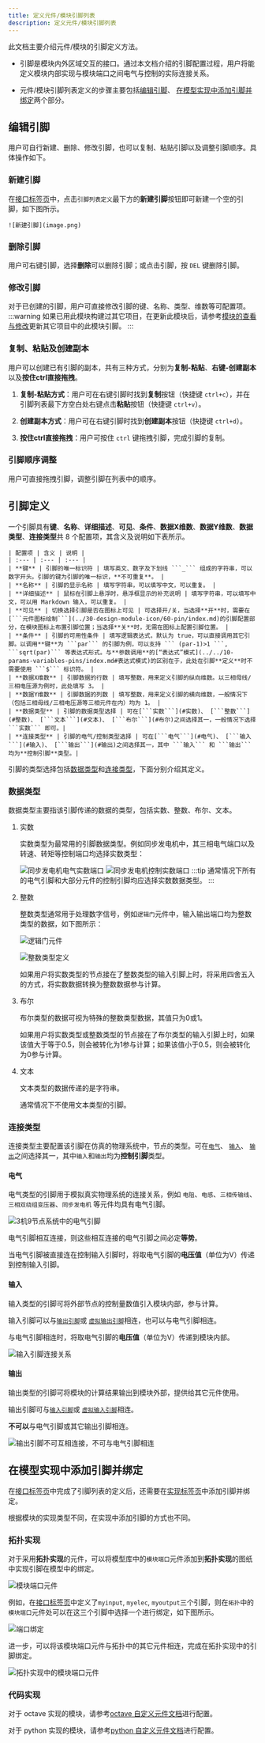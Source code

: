 ```yaml
---
title: 定义元件/模块引脚列表
description: 定义元件/模块引脚列表
---
```


此文档主要介绍元件/模块的引脚定义方法。

- 引脚是模块内外区域交互的接口。通过本文档介绍的引脚配置过程，用户将能定义模块内部实现与模块端口之间电气与控制的实际连接关系。

- 元件/模块引脚列表定义的步骤主要包括[编辑引脚](#编辑引脚)、 [在模型实现中添加引脚并绑定](#在模型实现中添加引脚并绑定)两个部分。

## 编辑引脚

用户可自行新建、删除、修改引脚，也可以复制、粘贴引脚以及调整引脚顺序。具体操作如下。

### 新建引脚

在[接口标签页](../../../40-workbench/20-function-zone/20-interface-tab/index.md)中，点击```引脚列表定义```最下方的**新建引脚**按钮即可新建一个空的引脚，如下图所示。

    ![新建引脚](image.png)

### 删除引脚

用户可右键引脚，选择**删除**可以删除引脚；或点击引脚，按 ```DEL``` 键删除引脚。

### 修改引脚

对于已创建的引脚，用户可直接修改引脚的键、名称、类型、维数等可配置项。
:::warning
如果已用此模块构建过其它项目，在更新此模块后，请参考[模块的查看与修改](../../50-module-reuse/index.md#模块的查看与修改)更新其它项目中的此模块引脚。
:::

### 复制、粘贴及创建副本

用户可以创建已有引脚的副本，共有三种方式，分别为**复制-粘贴**、**右键-创建副本**以及**按住ctrl直接拖拽**。

1. **复制-粘贴方式**：用户可在右键引脚时找到**复制**按钮（快捷键 ```ctrl+c```），并在引脚列表最下方空白处右键点击**粘贴**按钮（快捷键 ```ctrl+v```）。

2. **创建副本方式**：用户可在右键引脚时找到**创建副本**按钮（快捷键 ```ctrl+d```）。

3. **按住ctrl直接拖拽**：用户可按住 ```ctrl``` 键拖拽引脚，完成引脚的复制。

### 引脚顺序调整

用户可直接拖拽引脚，调整引脚在列表中的顺序。

## 引脚定义

一个引脚具有**键**、**名称**、**详细描述**、**可见**、**条件**、**数据X维数**、**数据Y维数**、**数据类型**、**连接类型**共 8 个配置项，其含义及说明如下表所示。

    | 配置项 | 含义 | 说明 |
    | :--- | :--- | :--- | 
    | **键** | 引脚的唯一标识符 | 填写英文、数字及下划线 ```_``` 组成的字符串，可以数字开头。引脚的键为引脚的唯一标识，**不可重复**。 | 
    | **名称** | 引脚的显示名称 | 填写字符串，可以填写中文，可以重复。 | 
    | **详细描述** | 鼠标在引脚上悬浮时，悬浮框显示的补充说明 | 填写字符串，可以填写中文，可以用 Markdown 输入，可以重复。 |
    | **可见** | 切换选择引脚是否在图标上可见 | 可选择开/关，当选择**开**时，需要在[```元件图标绘制```](../30-design-module-icon/60-pin/index.md)的引脚配置部分，在模块图标上布置引脚位置；当选择**关**时，无需在图标上配置引脚位置。 |
    | **条件** | 引脚的可用性条件 | 填写逻辑表达式，默认为 true，可以直接调用其它引脚。以调用**键**为 ```par``` 的引脚为例，可以支持 ``` (par-1)>1 ```, ```sqrt(par)``` 等表达式形式。与**参数调用**的[“表达式”模式](../../10-params-variables-pins/index.md#表达式模式)的区别在于，此处在引脚**定义**时不需要使用 ```$``` 标识符。 |
    | **数据X维数** | 引脚数据的行数 | 填写整数，用来定义引脚的纵向维数。以三相母线/三相电压源为例时，此处填写 3。 |
    | **数据Y维数** | 引脚数据的列数 | 填写整数，用来定义引脚的横向维数，一般情况下（包括三相母线/三相电压源等三相元件在内）均为 1。 |
    | **数据类型** | 引脚的数据类型选择 | 可在[```实数```](#实数)、 [```整数```](#整数)、 [```文本```](#文本)、 [```布尔```](#布尔)之间选择其一，一般情况下选择 ```实数``` 即可。|
    | **连接类型** | 引脚的电气/控制类型选择 | 可在[```电气```](#电气)、 [```输入```](#输入)、 [```输出```](#输出)之间选择其一，其中 ```输入``` 和 ```输出``` 均为**控制引脚**类型。|


引脚的类型选择包括[数据类型](#数据类型)和[连接类型](#连接类型)，下面分别介绍其定义。

### 数据类型
数据类型主要指该引脚传递的数据的类型，包括实数、整数、布尔、文本。

  1. 实数
    
        实数类型为最常用的引脚数据类型。例如同步发电机中，其三相电气端口以及转速、转矩等控制端口均选择实数类型：

        ![同步发电机电气实数端口](image-1.png)
        ![同步发电机控制实数端口](image-2.png)
        :::tip
        通常情况下所有的电气引脚和大部分元件的控制引脚均应选择实数数据类型。
        :::
  1. 整数

        整数类型通常用于处理数字信号，例如```逻辑门```元件中，输入输出端口均为整数类型的数据，如下图所示：

        ![逻辑门元件](image-4.png) 

        ![整数类型定义](image-3.png)
           
        如果用户将实数类型的节点接在了整数类型的输入引脚上时，将采用四舍五入的方式，将实数数据转换为整数数据参与计算。

  2. 布尔

        布尔类型的数据可视为特殊的整数类型数据，其值只为0或1。
        
        如果用户将实数类型或整数类型的节点接在了布尔类型的输入引脚上时，如果该值大于等于0.5，则会被转化为1参与计算；如果该值小于0.5，则会被转化为0参与计算。

  3. 文本

        文本类型的数据传递的是字符串。
        
        通常情况下不使用文本类型的引脚。

### 连接类型

连接类型主要配置该引脚在仿真的物理系统中，节点的类型。可在[```电气```](#电气)、 [```输入```](#输入)、 [```输出```](#输出)之间选择其一，其中```输入```和```输出```均为**控制引脚**类型。

#### 电气

电气类型的引脚用于模拟真实物理系统的连接关系，例如 ```电阻```、```电感```、```三相传输线```、```三相双绕组变压器```、```同步发电机``` 等元件均具有电气引脚。

![3机9节点系统中的电气引脚](image-5.png)

电气引脚相互连接，则这些相互连接的电气引脚之间必定**等势**。

当电气引脚被直接连在控制输入引脚时，将取电气引脚的**电压值**（单位为V）传递到控制输入引脚。


#### 输入

输入类型的引脚可将外部节点的控制量数值引入模块内部，参与计算。

输入引脚可以与[```输出引脚```](#输出)或 [```虚拟输出引脚```](../10-define-module-param-list/90-virtual-pin/index.md)相连，也可以与电气引脚相连。

与电气引脚相连时，将取电气引脚的**电压值**（单位为V）传递到模块内部。

![输入引脚连接关系](image-6.png)

#### 输出

输出类型的引脚可将模块的计算结果输出到模块外部，提供给其它元件使用。

输出引脚可与[```输入引脚```](#输入)或 [```虚拟输入引脚```](../10-define-module-param-list/90-virtual-pin/index.md)相连。

**不可以**与电气引脚或其它输出引脚相连。

![输出引脚不可互相连接，不可与电气引脚相连](image-7.png)




## 在模型实现中添加引脚并绑定

在[接口标签页](../../../40-workbench/20-function-zone/20-interface-tab/index.md)中完成了引脚列表的定义后，还需要在[实现标签页](../../../40-workbench/20-function-zone/30-design-tab/index.md)中添加引脚并绑定。

根据模块的实现类型不同，在实现中添加引脚的方式也不同。

### 拓扑实现

对于采用**拓扑实现**的元件，可以将模型库中的```模块端口```元件添加到**拓扑实现**的图纸中实现引脚在模型中的绑定。

![模块端口元件](image-8.png)

例如，在[接口标签页](../../../40-workbench/20-function-zone/20-interface-tab/index.md)中定义了```myinput```, ```myelec```, ```myoutput```三个引脚，则在```拓扑```中的```模块端口```元件处可以在这三个引脚中选择一个进行绑定，如下图所示。

![端口绑定](image-10.png)

进一步，可以将该模块端口元件与拓扑中的其它元件相连，完成在拓扑实现中的引脚绑定。

![拓扑实现中的模块端口元件](image-9.png)

### 代码实现

对于 octave 实现的模块，请参考[octave 自定义元件文档](../../../../../20-emtlab/50-emts/50-user-defined/10-octave-control/index.md)进行配置。

对于 python 实现的模块，请参考[python 自定义元件文档](../../../../../20-emtlab/50-emts/50-user-defined/20-python-control/index.md)进行配置。


